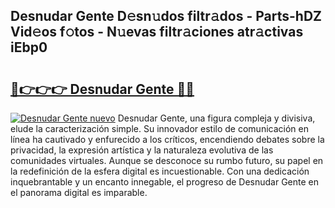 ## Desnudar Gente D𝚎sn𝚞dos filtr𝚊dos - Parts-hDZ Vid𝚎os f𝚘tos - N𝚞evas filtr𝚊ciones atr𝚊ctivas iEbp0

# <h2><a href="http://mbb0u2h.tromn.icu/?c=Desnudar+Gente">🔗👉👉👉 Desnudar Gente 🔗🔗</a></h2>

[![Desnudar Gente nuevo](https://i.imgur.com/pEAQMta.gif)](http://mbb0u2h.tromn.icu/?c=Desnudar+Gente)
Desnudar Gente, una figura compleja y divisiva, elude la caracterización simple. Su innovador estilo de comunicación en línea ha cautivado y enfurecido a los críticos, encendiendo debates sobre la privacidad, la expresión artística y la naturaleza evolutiva de las comunidades virtuales. Aunque se desconoce su rumbo futuro, su papel en la redefinición de la esfera digital es incuestionable. Con una dedicación inquebrantable y un encanto innegable, el progreso de Desnudar Gente en el panorama digital es imparable.
